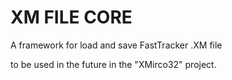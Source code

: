 # XM FILE CORE
A framework for load and save FastTracker .XM file

to be used in the future in the "XMirco32" project.